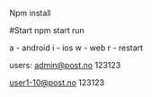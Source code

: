 
Npm install

#Start
npm start run

a - android
i - ios
w - web
r - restart

users:
admin@post.no
123123

user1-10@post.no
123123

